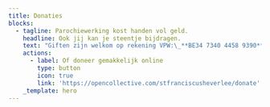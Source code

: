 ```yaml
---
title: Donaties
blocks:
  - tagline: Parochiewerking kost handen vol geld.
    headline: Ook jij kan je steentje bijdragen.
    text: "Giften zijn welkom op rekening VPW:\_**BE34 7340 4458 9390**\_met vermelding Sint-Franciscusparochie\n\n### **Alvast bedankt voor jouw bijdrage!**&#xA;&#xA;\n"
    actions:
      - label: Of doneer gemakkelijk online
        type: button
        icon: true
        link: 'https://opencollective.com/stfranciscusheverlee/donate'
    _template: hero
---
```




